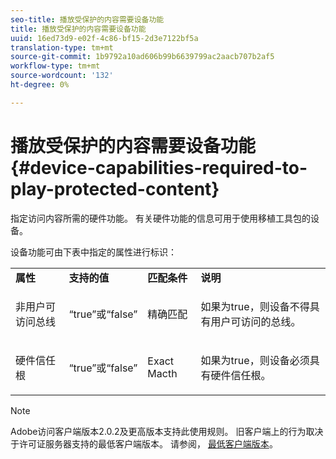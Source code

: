 ```yaml
---
seo-title: 播放受保护的内容需要设备功能
title: 播放受保护的内容需要设备功能
uuid: 16ed73d9-e02f-4c86-bf15-2d3e7122bf5a
translation-type: tm+mt
source-git-commit: 1b9792a10ad606b99b6639799ac2aacb707b2af5
workflow-type: tm+mt
source-wordcount: '132'
ht-degree: 0%

---
```



# 播放受保护的内容需要设备功能 {#device-capabilities-required-to-play-protected-content}

指定访问内容所需的硬件功能。 有关硬件功能的信息可用于使用移植工具包的设备。

设备功能可由下表中指定的属性进行标识：

<table id="table_v3n_fks_n4"> 
 <tbody> 
  <tr> 
   <td><b>属性</b> </td> 
   <td><b>支持的值</b> </td> 
   <td><b>匹配条件</b> </td> 
   <td><b>说明</b> </td> 
  </tr> 
  <tr> 
   <td colname="1" class="- topic/entry "> <p class="- topic/p ">非用户可访问总线 </p> </td> 
   <td colname="2" class="- topic/entry "> <p class="- topic/p ">“true”或“false” </p> </td> 
   <td colname="3" class="- topic/entry "> <p class="- topic/p ">精确匹配 </p> </td> 
   <td colname="4" class="- topic/entry "> <p class="- topic/p ">如果为true，则设备不得具有用户可访问的总线。 </p> </td> 
  </tr> 
  <tr> 
   <td colname="1" class="- topic/entry "> <p class="- topic/p ">硬件信任根 </p> </td> 
   <td colname="2" class="- topic/entry "> <p class="- topic/p ">“true”或“false” </p> </td> 
   <td colname="3" class="- topic/entry "> <p class="- topic/p ">Exact Macth </p> </td> 
   <td colname="4" class="- topic/entry "> <p class="- topic/p ">如果为true，则设备必须具有硬件信任根。 </p> </td> 
  </tr> 
 </tbody> 
</table>

>[!NOTE]
>
>Adobe访问客户端版本2.0.2及更高版本支持此使用规则。 旧客户端上的行为取决于许可证服务器支持的最低客户端版本。 请参阅， [最低客户端版本](../../../../aaxs-protecting-content/content-setting-up-the-sdk/content-setting-up-the-dev-env.md)。

